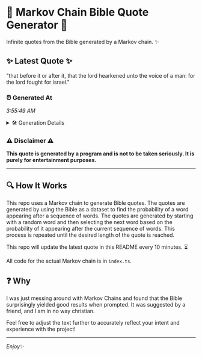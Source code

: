 # 📖 Markov Chain Bible Quote Generator 📖

Infinite quotes from the Bible generated by a Markov chain. ✨

## ✨ Latest Quote ✨
"that before it or after it, that the lord hearkened unto the voice of a man: for the lord fought for israel."

### ⏰ Generated At
*3:55:49 AM*

<details>
    <summary>🛠️ Generation Details</summary>
    <p>
        <strong>🌱 Seed:</strong> that<br>
        <strong>🔄 Iterations:</strong> 21<br>
        <strong>📜 Context History:</strong><br>[ that ]: before<br>[ that, before ]: it<br>[ that, before, it ]: or<br>[ that, before, it, or ]: after<br>[ that, before, it, or, after ]: it,<br>[ that, before, it, or, after, it, ]: that<br>[ before, it, or, after, it,, that ]: the<br>[ it, or, after, it,, that, the ]: lord<br>[ or, after, it,, that, the, lord ]: hearkened<br>[ after, it,, that, the, lord, hearkened ]: unto<br>[ it,, that, the, lord, hearkened, unto ]: the<br>[ that, the, lord, hearkened, unto, the ]: voice<br>[ the, lord, hearkened, unto, the, voice ]: of<br>[ lord, hearkened, unto, the, voice, of ]: a<br>[ hearkened, unto, the, voice, of, a ]: man:<br>[ unto, the, voice, of, a, man: ]: for<br>[ the, voice, of, a, man:, for ]: the<br>[ voice, of, a, man:, for, the ]: lord<br>[ of, a, man:, for, the, lord ]: fought<br>[ a, man:, for, the, lord, fought ]: for<br>[ man:, for, the, lord, fought, for ]: israel.<br>
    </p>
</details>

### ⚠️ Disclaimer ⚠️
**This quote is generated by a program and is not to be taken seriously. It is purely for entertainment purposes.**

---

## 🔍 How It Works

This repo uses a Markov chain to generate Bible quotes. The quotes are generated by using the Bible as a dataset to find the probability of a word appearing after a sequence of words. The quotes are generated by starting with a random word and then selecting the next word based on the probability of it appearing after the current sequence of words. This process is repeated until the desired length of the quote is reached.

This repo will update the latest quote in this README every 10 minutes. ⏳

All code for the actual Markov chain is in `index.ts`.

## ❓ Why

I was just messing around with Markov Chains and found that the Bible surprisingly yielded good results when prompted. 
It was suggested by a friend, and I am in no way christian.

Feel free to adjust the text further to accurately reflect your intent and experience with the project!

---

*Enjoy*✨
